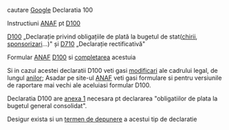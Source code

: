 
cautare [Google](https://www.google.com/search?q=declaratie+D100+completare&lr=lang_ro&sca_esv=e67bfb76afbc48f5&rlz=1C1JJTC_enRO1087RO1087&biw=1536&bih=762&tbs=lr%3Alang_1ro&sxsrf=ADLYWII2USQ7Aulii-_0Ftd5roMXTNInKw%3A1719832092422&ei=HI6CZuOwGc2Fxc8PvLuF4AM&ved=0ahUKEwjjrsTn2YWHAxXNQvEDHbxdATwQ4dUDCBA&uact=5&oq=declaratie+D100+completare&gs_lp=Egxnd3Mtd2l6LXNlcnAiGmRlY2xhcmF0aWUgRDEwMCBjb21wbGV0YXJlMggQABiABBiiBDIIEAAYgAQYogQyCBAAGIAEGKIEMggQABiABBiiBEitF1CZDFi2EnABeACQAQCYAZsBoAGkBKoBAzAuNLgBA8gBAPgBAZgCBKACugPCAgoQABiwAxjWBBhHmAMA4gMFEgExIECIBgGQBgiSBwMxLjOgB-8N&sclient=gws-wiz-serp#ip=1) Declaratia 100

Instructiuni [ANAF](https://static.anaf.ro/static/10/Anaf/transparenta/instructiuni_100.pdf) pt [D100](https://lege5.ro/Gratuit/hezdqmbqgm/instructiuni-de-completare-a-formularului-100-declaratie-privind-obligatiile-de-plata-la-bugetul-de-stat-cod-14130199-bs-ordin-587-2016?dp=ha4dimrzguytg)

[D100](https://www.wolterskluwer.com/ro-ro/expert-insights/formulare-100-710-dragos) „Declarație privind obligațiile de plată la bugetul de stat([chirii](https://infotva.manager.ro/articole/studii-de-caz/impozit-din-chirii-cum-se-declara-in-d100-23256.html), [sponsorizari](https://www.fiscalitatea.ro/d100-in-2024-cum-se-declara-sponsorizarile-in-formular-23365/)...)" și 
[D710](https://www.wolterskluwer.com/ro-ro/expert-insights/formulare-100-710-dragos) „Declarație rectificativă"

Formular [ANAF](https://static.anaf.ro/static/10/Anaf/Declaratii_R/100.html) [D100](https://static.anaf.ro/static/10/Anaf/formulare/D_100_OPANAF_172_2024.pdf) si [completarea](http://www.conta.ro/articol_declaratia-100-a-fost-modificata-noile-reguli-de-completare-8469.html) acestuia

Si in cazul acestei declaratii D100 veti gasi [modificari](https://www.fiscalitatea.ro/anaf-modifica-d100-si-d710-utilizate-pentru-declararea-impozitelor-si-taxelor-cu-regim-de-stabilire-prin-autoimpunere-sau-retinere-la-sursa-23061/) ale cadrului legal, de lungul [anilor](https://infotva.manager.ro/articole/formulare-si-declaratii/formularul-100-in-2022-cum-au-fost-modificate-instructiunile-de-completare-prin-ordinul-2372022-21902.html); 
Asadar pe site-ul [ANAF](https://static.anaf.ro/static/10/Anaf/Declaratii_R/100.html) veti gasi formulare si pentru versiunile de raportare mai vechi ale aceluiasi formular D100.

Declaratia D100 are [anexa 1](https://www.mariageneral.ro/formulare/decl_100_20071.pdf) necesara pt declararea "obligatiilor de plata la bugetul general consolidat".

Desigur exista si un [termen de depunere](https://ceccarconstanta.ro/ro/anaf-25-iunie-termenul-de-depunere-a-declaratiilor-d-100-si-d-101/) a acestui tip de declaratie
